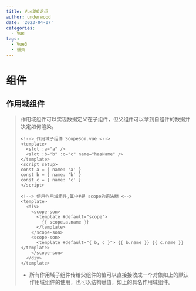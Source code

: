 ```yaml
---
title: Vue3知识点
author: underwood
date: '2023-04-07'
categories:
  - Vue
tags:
  - Vue3
  - 框架
---
```


# 组件

## 作用域组件

> 作用域组件可以实现数据定义在子组件，但父组件可以拿到自组件的数据并决定如何渲染。
>
> ```vue
> <!--> 作用域子组件 ScopeSon.vue <-->
> <template>
>   <slot :a="a" />
>   <slot :b="b" :c="c" name="hasName" />
> </template>
> <script setup>
> const a = { name: 'a' }
> const b = { name: 'b' }
> const c = { name: 'c' }
> </script>
> ```
>
> ```vue
> <!--> 使用作用域组件,其中#是 scope的语法糖 <-->
> <template>
>   <div>
>     <scope-son>
>       <template #default="scope">
>         {{ scope.a.name }}
>       </template>
>     </scope-son>
>     <scope-son>
>       <template #default="{ b, c }"> {{ b.name }} {{ c.name }} </template>
>     </scope-son>
>   </div>
> </template>
> ```
>
> - 所有作用域子组件传给父组件的值可以直接接收成一个对象如上的默认作用域组件的使用，也可以结构赋值，如上的具名作用域组件。
